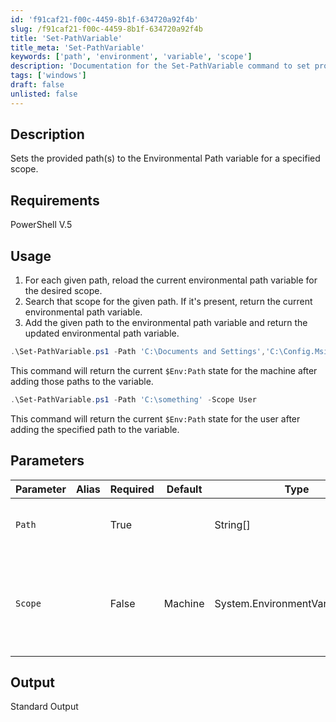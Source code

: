 ```yaml
---
id: 'f91caf21-f00c-4459-8b1f-634720a92f4b'
slug: /f91caf21-f00c-4459-8b1f-634720a92f4b
title: 'Set-PathVariable'
title_meta: 'Set-PathVariable'
keywords: ['path', 'environment', 'variable', 'scope']
description: 'Documentation for the Set-PathVariable command to set provided paths to the Environmental Path variable at the desired scope.'
tags: ['windows']
draft: false
unlisted: false
---
```


## Description
Sets the provided path(s) to the Environmental Path variable for a specified scope.

## Requirements
PowerShell V.5

## Usage
1. For each given path, reload the current environmental path variable for the desired scope.
2. Search that scope for the given path. If it's present, return the current environmental path variable.
3. Add the given path to the environmental path variable and return the updated environmental path variable.

```powershell
.\Set-PathVariable.ps1 -Path 'C:\Documents and Settings','C:\Config.Msi', 'C:\Recovery','C:\Intel' -Scope Machine
```
This command will return the current `$Env:Path` state for the machine after adding those paths to the variable.

```powershell
.\Set-PathVariable.ps1 -Path 'C:\something' -Scope User
```
This command will return the current `$Env:Path` state for the user after adding the specified path to the variable.

## Parameters
| Parameter         | Alias | Required  | Default   | Type                              | Description                                                                 |
| ----------------- | ----- | --------- | --------- | --------------------------------- | --------------------------------------------------------------------------- |
| `Path`            |       | True      |           | String[]                          | A list of paths to add to the desired scope.                               |
| `Scope`           |       | False     | Machine   | System.EnvironmentVariableTarget   | This designates the scoped environmental variable you wish to target: machine or user. |

## Output

Standard Output